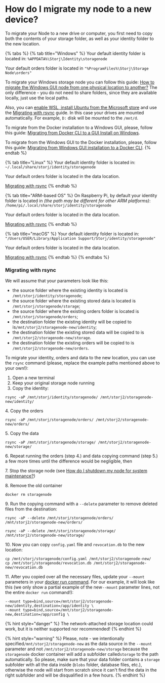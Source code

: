 # How do I migrate my node to a new device?

To migrate your Node to a new drive or computer, you first need to copy both the contents of your storage folder, as well as your identity folder to the new location.

{% tabs %}
{% tab title="Windows" %}
Your default identity folder is located in: `%APPDATA%\Storj\Identity\storagenode`

Your default orders folder is located in `"%ProgramFiles%\Storj\Storage Node\orders"`

To migrate your Windows storage node you can follow this guide: [How to migrate the Windows GUI node from one physical location to another?](how-to-migrate-the-windows-gui-node-from-a-one-physical-location-to-other.md) The only difference - you do not need to share folders, since they are available locally, just use the local paths.

Also, you can [enable WSL, install Ubuntu from the Microsoft store](https://docs.microsoft.com/en-us/windows/wsl/install-win10) and use the [Migrating with rsync](./#migrating-with-rsync) guide. In this case your drives are mounted automatically. For example, `D:` disk will be mounted to the `/mnt/d`.

To migrate from the Docker installation to a Windows GUI, please, follow this guide: [Migrating from Docker CLI to a GUI Install on Windows](migrating-from-docker-cli-to-a-gui-install-on-windows.md).

To migrate from the Windows GUI to the Docker installation, please, follow this guide: [Migrating from Windows GUI installation to a Docker CLI](migrating-from-windows-gui-installation-to-a-docker-cli.md).
{% endtab %}

{% tab title="Linux" %}
Your default identity folder is located in: `~/.local/share/storj/identity/storagenode`

Your default orders folder is located in the data location.

[Migrating with rsync](./#migrating-with-rsync)
{% endtab %}

{% tab title="ARM-based OS" %}
On Raspberry Pi, by default your identity folder is located in _(the path may be different for other ARM platforms)_: `/home/pi/.local/share/storj/identity/storagenode`

Your default orders folder is located in the data location.

[Migrating with rsync](./#migrating-with-rsync)
{% endtab %}

{% tab title="macOS" %}
Your default identity folder is located in: `"/Users/USER/Library/Application Support/Storj/identity/storagenode"`

Your default orders folder is located in the data location.

[Migrating with rsync](./#migrating-with-rsync)
{% endtab %}
{% endtabs %}

### Migrating with rsync

We will assume that your parameters look like this:

* the source folder where the existing identity is located is `/mnt/storj/identity/storagenode`;&#x20;
* the source folder where the existing stored data is located is `/mnt/storj/storagenode/storage`;
* the source folder where the existing orders folder is located is `/mnt/storj/storagenode/orders`;
* the destination folder the existing identity will be copied to is`/mnt/storj2/storagenode-new/identity`;
* the destination folder the existing stored data will be copied to is `/mnt/storj2/storagenode-new/storage`.
* the destination folder the existing orders will be copied to is `/mnt/storj2/storagenode-new/orders`.

To migrate your identity, orders and data to the new location, you can use the `rsync` command (please, replace the example paths mentioned above to your own!):

1. Open a new terminal
2. Keep your original storage node running
3. Copy the identity:

```
rsync -aP /mnt/storj/identity/storagenode/ /mnt/storj2/storagenode-new/identity/
```

4\. Copy the orders

```
rsync -aP /mnt/storj/storagenode/orders/ /mnt/storj2/storagenode-new/orders/
```

5\. Copy the data

```
rsync -aP /mnt/storj/storagenode/storage/ /mnt/storj2/storagenode-new/storage/
```

6\. Repeat running the orders (step 4.) and data copying command (step 5.) a few more times until the difference would be negligible, then

7\. Stop the storage node (see [How do I shutdown my node for system maintenance?](../system-maintenance.md))

8\. Remove the old container

```
docker rm storagenode
```

9\. Run the copying command with a `--delete` parameter to remove deleted files from the destination:

```
rsync -aP --delete /mnt/storj/storagenode/orders/ /mnt/storj2/storagenode-new/orders/
```

```
rsync -aP --delete /mnt/storj/storagenode/storage/ /mnt/storj2/storagenode-new/storage/
```

10\. Now you can copy `config.yaml` file and `revocation.db` to the new location:

```
cp /mnt/storj/storagenode/config.yaml /mnt/storj2/storagenode-new/
cp /mnt/storj/storagenode/revocation.db /mnt/storj2/storagenode-new/revocation.db
```

11\. After you copied over all the necessary files, update your `--mount` parameters in your [docker run command](../../../setup/cli/storage-node.md#running-the-storage-node). For our example, it will look like this (we only show a partial example of the new`--mount` parameter lines, not the entire `docker run` command!):

```
--mount type=bind,source=/mnt/storj2/storagenode-new/identity,destination=/app/identity \
--mount type=bind,source=/mnt/storj2/storagenode-new,destination=/app/config \
```

{% hint style="danger" %}
The network-attached storage location could work, but it is neither supported nor recommended!
{% endhint %}

{% hint style="warning" %}
Please, note - we intentionally specified`/mnt/storj2/storagenode-new` as the data source in the `--mount` parameter and not `/mnt/storj2/storagenode-new/storage` because the `storagenode` docker container will add a subfolder called`storage` to the path automatically. So please, make sure that your data folder contains a `storage` subfolder with all the data inside (`blobs` folder, database files, etc.), otherwise the node will start from scratch since it can't find the data in the right subfolder and will be disqualified in a few hours.
{% endhint %}
